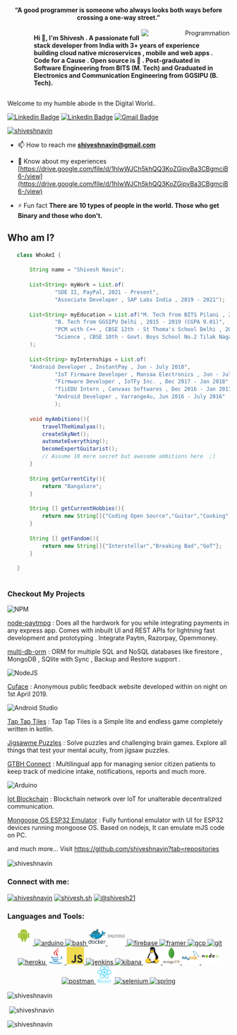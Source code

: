 <h4 align="center">“A good programmer is someone who always looks both ways before crossing a one-way street.”</h4>
<p align="right"><span>   </span><img align="right" src="https://media-exp1.licdn.com/dms/image/C4E03AQEfxymOCKZvfA/profile-displayphoto-shrink_200_200/0/1593925824203?e=1654732800&v=beta&t=vMbIq9yA33MicdhNywLuHeJpf_jekWrm6xmGysCGocw" alt="Programmation" width="200" /></p>

<!-- <p align="right"><span>   </span><img style="padding:10px;" align="right" src="https://i.giphy.com/media/LmNwrBhejkK9EFP504/200w.webp" alt="Programmation" width="200" /></p> -->
<h4 style="padding:10px;margin-left:50px;text-align:left">Hi 👋, I'm Shivesh . A passionate full stack developer from India with 
	3+ years of experience    ‎  building cloud native microservices , mobile and web apps . Code for a Cause . Open source is 🤍 . Post-graduated in Software Engineering from BITS (M. Tech) and Graduated in Electronics and Communication Engineering from GGSIPU (B. Tech).</h4>
<p> Welcome to my humble abode in the Digital World.. </p>

[![Linkedin Badge](https://komarev.com/ghpvc/?username=shiveshnavin&label=Profile%20views&color=0e75b6&style=flat)](https://www.linkedin.com/in/shiveshnavin)
[![Linkedin Badge](https://img.shields.io/badge/-shiveshnavin-blue?style=flat-square&logo=Linkedin&logoColor=white&link=https://www.linkedin.com/in/shiveshnavin)](https://www.linkedin.com/in/shiveshnavin) [![Gmail Badge](https://img.shields.io/badge/-shiveshnavin@gmail.com-c14438?style=flat-square&logo=Gmail&logoColor=white&link=mailto:shiveshnavin@gmail.com)](mailto:shiveshnavin@gmail.com)


<p align="left"> <a href="https://github.com/ryo-ma/github-profile-trophy"><img src="https://github-profile-trophy.vercel.app/?username=shiveshnavin" alt="shiveshnavin" /></a> </p>

- 📫 How to reach me **shiveshnavin@gmail.com**

- 📄 Know about my experiences [https://drive.google.com/file/d/1hIwWJCh5khQQ3KoZGipvBa3CBgmciB6-/view](https://drive.google.com/file/d/1hIwWJCh5khQQ3KoZGipvBa3CBgmciB6-/view)

- ⚡ Fun fact **There are 10 types of people in the world. Those who get Binary and those who don't.**


## Who am I?
 ```java
    class WhoAmI {

        String name = "Shivesh Navin";
	
        List<String> myWork = List.of(
				"SDE II, PayPal, 2021 - Present",
				"Associate Developer , SAP Labs India , 2019 - 2021");
				
        List<String> myEducation = List.of("M. Tech from BITS Pilani , 2019 - 2021 (CGPA 8.13)",
                "B. Tech from GGSIPU Delhi , 2015 - 2019 (CGPA 9.01)",
                "PCM with C++ , CBSE 12th - St Thoma's School Delhi , 2013 - 2015 (Agg 92%)",
                "Science , CBSE 10th - Govt. Boys School No.2 Tilak Nagar Delhi , 2013 (CGPA 9.6)"
        );

        List<String> myInternships = List.of(
		"Android Developer , InstantPay , Jun - July 2018",
                "IoT Firmware Developer , Mansaa Electronics , Jun - July 2018",
                "Firmware Developer , IoTFy Inc. , Dec 2017 - Jan 2018",
                "TiiEDU Intern , Canvaas Softwares , Dec 2016 - Jan 2017",
                "Android Developer , Varrange4u, Jun 2016 - July 2016"
                );

        void myAmbitions(){
            travelTheHimalyas();
            createSkyNet();
            automateEverything();
            becomeExpertGuitarist();
            // Assume 10 more secret but awesome ambitions here  ;)
        }

        String getCurrentCity(){
            return "Bangalore";
        }

        String [] getCurrentHobbies(){
            return new String[]{"Coding Open Source","Guitar","Cooking","And Eating :p "};
        }
        
        String [] getFandom(){
            return new String[]{"Interstellar","Breaking Bad","GoT"};
        }
        
    }
	
 ```
 
<h3 align="left">Checkout My Projects</h3>

![NPM](https://img.shields.io/badge/NPM-%23000000.svg?style=for-the-badge&logo=npm&logoColor=white) 

[node-paytmpg](https://npmjs.org/package/node-paytmpg) : Does all the hardwork for you while integrating payments in any express app. Comes with inbuilt UI and REST APIs for lightning fast development and prototyping . Integrate Paytm, Razorpay, Opemmoney.

[multi-db-orm](https://npmjs.org/package/multi-db-orm) : ORM for multiple SQL and NoSQL databases like firestore , MongoDB , SQlite with Sync , Backup and Restore support .

![NodeJS](https://img.shields.io/badge/node.js-6DA55F?style=for-the-badge&logo=node.js&logoColor=white)

[Cuface](https://github.com/shiveshnavin/cuface) : Anonymous public feedback website developed within on night on 1st April 2019.

![Android Studio](https://img.shields.io/badge/Android%20Studio-3DDC84.svg?style=for-the-badge&logo=android-studio&logoColor=white)

[Tap Tap Tiles](https://play.google.com/store/apps/details?id=in.hoptec.kotlin101) : Tap Tap Tiles is a Simple lite and endless game completely written in kotlin.

[Jigsawme Puzzles](https://play.google.com/store/apps/details?id=com.semibit.jigsawme) : Solve puzzles and challenging brain games. Explore all things that test your mental acuity, from jigsaw puzzles.

[GTBH Connect](https://play.google.com/store/apps/details?id=in.hoptec.gtbhconnect) : Multilingual app for managing senior citizen patients to keep track of medicine intake, notifications, reports and much more.

![Arduino](https://img.shields.io/badge/-Arduino-00979D?style=for-the-badge&logo=Arduino&logoColor=white)

[Iot Blockchain](https://github.com/shiveshnavin/iot_blockchain) : Blockchain network over IoT for unalterable decentralized communication.

[Mongoose OS ESP32 Emulator](https://github.com/shiveshnavin/iot_blockchain_exps) : Fully funtional emulator with UI for ESP32 devices running mongoose OS. Based on nodejs, It can emulate mJS code on PC.

and much more... Visit https://github.com/shiveshnavin?tab=repositories

<p><img align="center" width="250" src="https://i.pinimg.com/originals/bf/83/6f/bf836f62d7858db21736270d2c7d3549.jpg" alt="shiveshnavin" /></p>

<h3 align="left">Connect with me:</h3>
<p align="left">
<a href="https://fb.com/shiveshnavin" target="blank"><img align="center" src="https://raw.githubusercontent.com/rahuldkjain/github-profile-readme-generator/master/src/images/icons/Social/facebook.svg" alt="shiveshnavin" height="30" width="40" /></a>
<a href="https://instagram.com/shivesh.sh" target="blank"><img align="center" src="https://raw.githubusercontent.com/rahuldkjain/github-profile-readme-generator/master/src/images/icons/Social/instagram.svg" alt="shivesh.sh" height="30" width="40" /></a>
<a href="https://www.hackerearth.com/@shiveshnavin" target="blank"><img align="center" src="https://raw.githubusercontent.com/rahuldkjain/github-profile-readme-generator/master/src/images/icons/Social/hackerearth.svg" alt="@shivesh21" height="30" width="40" /></a>
</p>

<h3 align="left">Languages and Tools:</h3>
<p align="center"> <a href="https://developer.android.com" target="_blank"> <img src="https://raw.githubusercontent.com/devicons/devicon/master/icons/android/android-original-wordmark.svg" alt="android" width="40" height="40"/> </a> <a href="https://www.arduino.cc/" target="_blank"> <img src="https://cdn.worldvectorlogo.com/logos/arduino-1.svg" alt="arduino" width="40" height="40"/> </a> <a href="https://www.gnu.org/software/bash/" target="_blank"> <img src="https://www.vectorlogo.zone/logos/gnu_bash/gnu_bash-icon.svg" alt="bash" width="40" height="40"/> </a> <a href="https://www.docker.com/" target="_blank"> <img src="https://raw.githubusercontent.com/devicons/devicon/master/icons/docker/docker-original-wordmark.svg" alt="docker" width="40" height="40"/> </a> <a href="https://expressjs.com" target="_blank"> <img src="https://raw.githubusercontent.com/devicons/devicon/master/icons/express/express-original-wordmark.svg" alt="express" width="40" height="40"/> </a> <a href="https://firebase.google.com/" target="_blank"> <img src="https://www.vectorlogo.zone/logos/firebase/firebase-icon.svg" alt="firebase" width="40" height="40"/> </a> <a href="https://www.framer.com/" target="_blank"> <img src="https://www.vectorlogo.zone/logos/framer/framer-icon.svg" alt="framer" width="40" height="40"/> </a> <a href="https://cloud.google.com" target="_blank"> <img src="https://www.vectorlogo.zone/logos/google_cloud/google_cloud-icon.svg" alt="gcp" width="40" height="40"/> </a> <a href="https://git-scm.com/" target="_blank"> <img src="https://www.vectorlogo.zone/logos/git-scm/git-scm-icon.svg" alt="git" width="40" height="40"/> </a> <a href="https://heroku.com" target="_blank"> <img src="https://www.vectorlogo.zone/logos/heroku/heroku-icon.svg" alt="heroku" width="40" height="40"/> </a> <a href="https://www.java.com" target="_blank"> <img src="https://raw.githubusercontent.com/devicons/devicon/master/icons/java/java-original.svg" alt="java" width="40" height="40"/> </a> <a href="https://developer.mozilla.org/en-US/docs/Web/JavaScript" target="_blank"> <img src="https://raw.githubusercontent.com/devicons/devicon/master/icons/javascript/javascript-original.svg" alt="javascript" width="40" height="40"/> </a> <a href="https://www.jenkins.io" target="_blank"> <img src="https://www.vectorlogo.zone/logos/jenkins/jenkins-icon.svg" alt="jenkins" width="40" height="40"/> </a> <a href="https://www.elastic.co/kibana" target="_blank"> <img src="https://www.vectorlogo.zone/logos/elasticco_kibana/elasticco_kibana-icon.svg" alt="kibana" width="40" height="40"/> </a> <a href="https://www.linux.org/" target="_blank"> <img src="https://raw.githubusercontent.com/devicons/devicon/master/icons/linux/linux-original.svg" alt="linux" width="40" height="40"/> </a> <a href="https://www.mongodb.com/" target="_blank"> <img src="https://raw.githubusercontent.com/devicons/devicon/master/icons/mongodb/mongodb-original-wordmark.svg" alt="mongodb" width="40" height="40"/> </a> <a href="https://www.mysql.com/" target="_blank"> <img src="https://raw.githubusercontent.com/devicons/devicon/master/icons/mysql/mysql-original-wordmark.svg" alt="mysql" width="40" height="40"/> </a> <a href="https://nodejs.org" target="_blank"> <img src="https://raw.githubusercontent.com/devicons/devicon/master/icons/nodejs/nodejs-original-wordmark.svg" alt="nodejs" width="40" height="40"/> </a> <a href="https://postman.com" target="_blank"> <img src="https://www.vectorlogo.zone/logos/getpostman/getpostman-icon.svg" alt="postman" width="40" height="40"/> </a> <a href="https://reactjs.org/" target="_blank"> <img src="https://raw.githubusercontent.com/devicons/devicon/master/icons/react/react-original-wordmark.svg" alt="react" width="40" height="40"/> </a> <a href="https://www.selenium.dev" target="_blank"> <img src="https://raw.githubusercontent.com/detain/svg-logos/780f25886640cef088af994181646db2f6b1a3f8/svg/selenium-logo.svg" alt="selenium" width="40" height="40"/> </a> <a href="https://spring.io/" target="_blank"> <img src="https://www.vectorlogo.zone/logos/springio/springio-icon.svg" alt="spring" width="40" height="40"/> </a> </p>

<p><img align="center" src="https://github-readme-stats.vercel.app/api/top-langs?username=shiveshnavin&show_icons=true&locale=en&layout=compact" alt="shiveshnavin" /></p>

<p>&nbsp;<img align="center" src="https://github-readme-stats.vercel.app/api?username=shiveshnavin&show_icons=true&locale=en" alt="shiveshnavin" /></p>

<p><img align="center" src="https://github-readme-streak-stats.herokuapp.com/?user=shiveshnavin&" alt="shiveshnavin" /></p>
